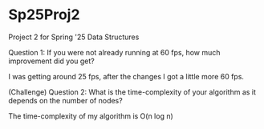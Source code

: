 # Sp25Proj2
Project 2 for Spring '25 Data Structures

Question 1: If you were not already running at 60 fps, how much improvement did you
get?

I was getting around 25 fps, after the changes I got a little more 60 fps.

(Challenge) Question 2: What is the time-complexity of your algorithm as it depends
on the number of nodes?

The time-complexity of my algorithm is O(n log n)